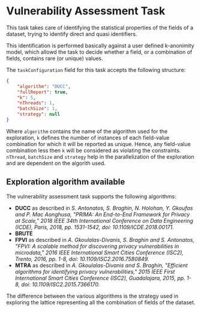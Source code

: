 # Vulnerability Assessment Task

This task takes care of identifying the statistical properties of the fields of a dataset, trying to identify direct and quasi identifiers.

This identification is performed basically against a user defined k-anonimity model, which allowd the task to decide whether a field, or a combination of fields, contains rare (or unique) values.

The `taskConfiguration` field for this task accepts the following structure:

```json
{
    "algorithm": "DUCC",
    "fullReport": true,
    "k": 5,
    "nThreads": 1,
    "batchSize": 1,
    "strategy": null
}
```

Where `algorithm` contains the name of the algorithm used for the exploration, `k` defines the number of instances of each field-value combination for which it will be reported as unique. Hence, any field-value combination less then `k` will be considered as violating the constraints.
`nThread`, `batchSize` and `strategy` help in the parallelization of the exploration and are dependent on the algorith used.

## Exploration algorithm available

The vulnerability assessment task supports the following algorithms:

* **DUCC** as described in *S. Antonatos, S. Braghin, N. Holohan, Y. Gkoufas and P. Mac Aonghusa, "PRIMA: An End-to-End Framework for Privacy at Scale," 2018 IEEE 34th International Conference on Data Engineering (ICDE), Paris, 2018, pp. 1531-1542, doi: 10.1109/ICDE.2018.00171.*
* **BRUTE**
* **FPVI** as described in *A. Gkoulalas-Divanis, S. Braghin and S. Antonatos, "FPVI: A scalable method for discovering privacy vulnerabilities in microdata," 2016 IEEE International Smart Cities Conference (ISC2), Trento, 2016, pp. 1-8, doi: 10.1109/ISC2.2016.7580849.* 
* **MTRA** as described in *A. Gkoulalas-Divanis and S. Braghin, "Efficient algorithms for identifying privacy vulnerabilities," 2015 IEEE First International Smart Cities Conference (ISC2), Guadalajara, 2015, pp. 1-8, doi: 10.1109/ISC2.2015.7366170.*

The difference between the various algorithms is the strategy used in exploring the lattice representing all the combination of fields of the dataset.
